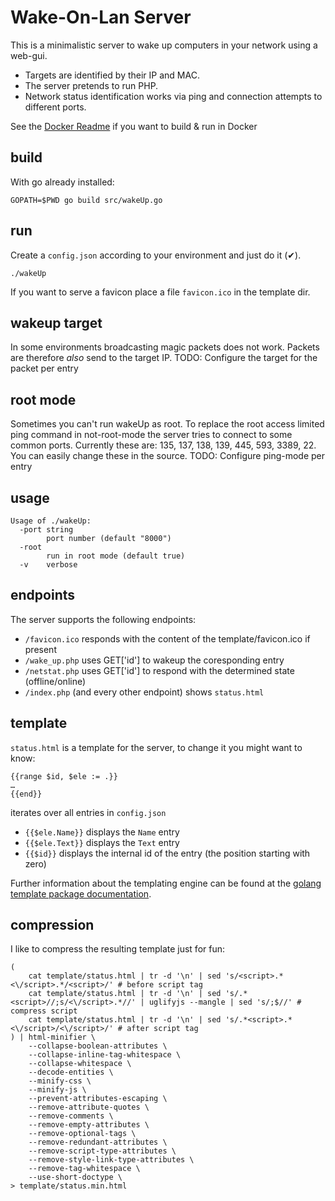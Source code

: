 # Wake-On-Lan Server

This is a minimalistic server to wake up computers in your network using a web-gui.

- Targets are identified by their IP and MAC.
- The server pretends to run PHP. 
- Network status identification works via ping and connection attempts to different ports.

See the [Docker Readme](Docker/README.md) if you want to build & run in Docker

## build
With go already installed:

    GOPATH=$PWD go build src/wakeUp.go


## run
Create a `config.json` according to your environment and just do it (✔).

    ./wakeUp

If you want to serve a favicon place a file `favicon.ico` in the template dir.

## wakeup target
In some environments broadcasting magic packets does not work. Packets are therefore *also* send to the target IP.
TODO: Configure the target for the packet per entry

## root mode
Sometimes you can't run wakeUp as root.
To replace the root access limited ping command in not-root-mode the server tries to connect to some common ports.
Currently these are: 135, 137, 138, 139, 445, 593, 3389, 22. You can easily change these in the source.
TODO: Configure ping-mode per entry

## usage
```
Usage of ./wakeUp:
  -port string
    	port number (default "8000")
  -root
    	run in root mode (default true)
  -v	verbose
```

## endpoints
The server supports the following endpoints:
- `/favicon.ico` responds with the content of the template/favicon.ico if present
- `/wake_up.php` uses GET['id'] to wakeup the coresponding entry
- `/netstat.php` uses GET['id'] to respond with the determined state (offline/online)
- `/index.php` (and every other endpoint) shows `status.html`

## template
`status.html` is a template for the server, to change it you might want to know:

    {{range $id, $ele := .}}
    …
    {{end}}

iterates over all entries in `config.json`

- `{{$ele.Name}}` displays the `Name` entry
- `{{$ele.Text}}` displays the `Text` entry
- `{{$id}}` displays the internal id of the entry (the position starting with zero)

Further information about the templating engine can be found at the [golang template package documentation](https://golang.org/pkg/html/template).

## compression
I like to compress the resulting template just for fun:

	(
		cat template/status.html | tr -d '\n' | sed 's/<script>.*<\/script>.*/<script>/' # before script tag
		cat template/status.html | tr -d '\n' | sed 's/.*<script>//;s/<\/script>.*//' | uglifyjs --mangle | sed 's/;$//' # compress script
		cat template/status.html | tr -d '\n' | sed 's/.*<script>.*<\/script>/<\/script>/' # after script tag
	) | html-minifier \
		--collapse-boolean-attributes \
		--collapse-inline-tag-whitespace \
		--collapse-whitespace \
		--decode-entities \
		--minify-css \
		--minify-js \
		--prevent-attributes-escaping \
		--remove-attribute-quotes \
		--remove-comments \
		--remove-empty-attributes \
		--remove-optional-tags \
		--remove-redundant-attributes \
		--remove-script-type-attributes \
		--remove-style-link-type-attributes \
		--remove-tag-whitespace \
		--use-short-doctype \
	> template/status.min.html
